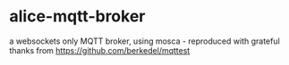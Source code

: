 # alice-mqtt-broker
a websockets only MQTT broker, using mosca - reproduced with grateful thanks from https://github.com/berkedel/mqttest 
